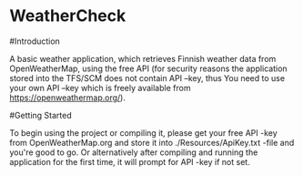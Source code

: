 # WeatherCheck

#Introduction

A basic weather application, which retrieves Finnish weather data from OpenWeatherMap, using the free API (for security reasons the application stored into the TFS/SCM does not contain API –key, thus You need to use your own API –key which is freely available from https://openweathermap.org/).

#Getting Started

To begin using the project or compiling it, please get your free API -key from OpenWeatherMap.org and store it into ./Resources/ApiKey.txt -file and you're good to go. Or alternatively after compiling and running the application for the first time, it will prompt for API -key if not set.
